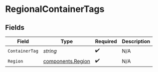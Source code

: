 # RegionalContainerTags


## Fields

| Field                                                  | Type                                                   | Required                                               | Description                                            |
| ------------------------------------------------------ | ------------------------------------------------------ | ------------------------------------------------------ | ------------------------------------------------------ |
| `ContainerTag`                                         | *string*                                               | :heavy_check_mark:                                     | N/A                                                    |
| `Region`                                               | [components.Region](../../models/components/region.md) | :heavy_check_mark:                                     | N/A                                                    |